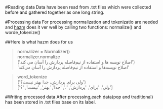 #Reading data
Data have been read from .txt files which were collected before
and gathered together as one long string.
<br>

#Processing data
For processing normalization and tokenizatio are needed and [hazm](http://www.sobhe.ir/hazm/) does it ver well by calling two functions:
normalize() and worde_tokenize()

##Here is what hazm does for us

> normalizer = Normalizer()<br>
> normalizer.normalize<br>
('اصلاح نويسه ها و استفاده از نیم‌فاصله پردازش را آسان مي كند')<br>
'اصلاح نویسه‌ها و استفاده از نیم‌فاصله پردازش را آسان می‌کند'

> word_tokenize<br>
('ولی برای پردازش، جدا بهتر نیست؟')<br>
['ولی', 'برای', 'پردازش', '،', 'جدا', 'بهتر', 'نیست', '؟']<br>

#Writing processed data
After processing,each data(pop and traditional) has been stored in .txt files base on its label.
